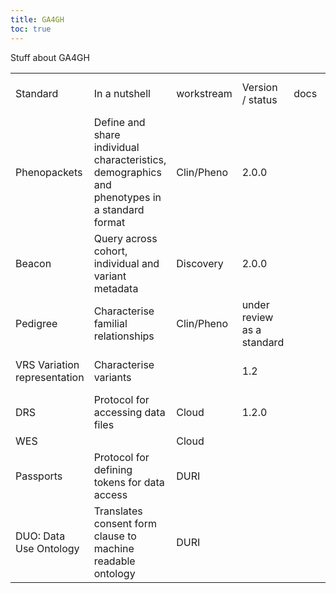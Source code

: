 ```yaml
---
title: GA4GH
toc: true
---
```


Stuff about GA4GH

<script src="https://kit.fontawesome.com/46236ff899.js" crossorigin="anonymous"></script>

<table>
  <tr>
   <td>Standard
   </td>
   <td>In a nutshell
   </td>
   <td>workstream
   </td>
   <td>Version / status
   </td>
   <td>docs
   </td>
   <td>github
   </td>
   <td>publication
   </td>
   <td>other useful resources
   </td>
  </tr>
  <tr>
   <td>Phenopackets
   </td>
   <td>Define and share individual characteristics, demographics and phenotypes in a standard format
   </td>
   <td>Clin/Pheno
   </td>
   <td>2.0.0
   </td>
   <td><a href="https://phenopacket-schema.readthedocs.io/en/latest/"><i class="fa-solid fa-book"></i></a>
   </td>
   <td><a href="https://github.com/phenopackets/phenopacket-schema"><i class="fa-brands fa-github"></i></a>
   </td>
   <td><a href="https://www.zotero.org/google-docs/?205hr8">(Jacobsen et al. 2022; Ladewig et al. 2022)</a>
   </td>
   <td><a href="https://www.iso.org/standard/79991.html"><i class="fa-solid fa-arrow-up-right-from-square"></i> ISO </a>
   </td>
  </tr>
  <tr>
   <td>Beacon
   </td>
   <td>Query across cohort, individual and variant metadata
   </td>
   <td>Discovery
   </td>
   <td>2.0.0
   </td>
   <td><a href="http://docs.genomebeacons.org/"><i class="fa-solid fa-book"></i></a>
   </td>
   <td><a href="https://github.com/ga4gh-beacon/beacon-v2"><i class="fa-brands fa-github"></i></a>
   </td>
   <td><a href="https://www.zotero.org/google-docs/?NsWUp9">(Rambla et al. 2022)</a>
   </td>
   <td><a href="https://www.zotero.org/google-docs/?GdYTvZ">(Rueda et al. 2022)</a>
   </td>
  </tr>
  <tr>
   <td>Pedigree
   </td>
   <td>Characterise familial relationships
   </td>
   <td>Clin/Pheno
   </td>
   <td>under review as a standard
   </td>
   <td><a href="https://pedigree.readthedocs.io/en/latest/"><i class="fa-solid fa-book"></i></a>
   </td>
   <td>
   </td>
   <td>
   </td>
   <td>
   </td>
  </tr>
  <tr>
   <td>VRS Variation representation
   </td>
   <td>Characterise variants
   </td>
   <td>
   </td>
   <td>1.2
   </td>
   <td><a href="https://vrs.ga4gh.org/en/stable/"><i class="fa-solid fa-book"></i></a>
   </td>
   <td><a href="https://github.com/ga4gh/vrs"><i class="fa-brands fa-github"></i></a>
   </td>
   <td><a href="https://www.zotero.org/google-docs/?rhJnYE">(Wagner et al. 2021)</a>
   </td>
   <td><a href="https://github.com/ga4gh/vrs-python"><i class="fa-brands fa-github"></i> vrs-python</a>
   </td>
  </tr>
  <tr>
   <td>DRS
   </td>
   <td>Protocol for accessing data files
   </td>
   <td>Cloud
   </td>
   <td>1.2.0
   </td>
   <td><a href="https://ga4gh.github.io/data-repository-service-schemas/preview/release/drs-1.0.0/docs/"><i class="fa-solid fa-book"></i></a>
   </td>
   <td><a href="https://github.com/ga4gh/data-repository-service-schemas"><i class="fa-brands fa-github"></i></a>
   </td>
   <td>
   </td>
   <td>
   </td>
  </tr>
  <tr>
   <td>WES
   </td>
   <td>
   </td>
   <td>Cloud
   </td>
   <td>
   </td>
   <td><a href="https://ga4gh.github.io/workflow-execution-service-schemas/docs/"><i class="fa-solid fa-book"></i></a>
   </td>
   <td>
   </td>
   <td>
   </td>
   <td>
   </td>
  </tr>
  <tr>
   <td>Passports
   </td>
   <td>Protocol for defining tokens for data access
   </td>
   <td>DURI
   </td>
   <td>
   </td>
   <td>
   </td>
   <td>
   </td>
   <td>
   </td>
   <td>
   </td>
  </tr>
  <tr>
   <td>DUO: Data Use Ontology
   </td>
   <td>Translates consent form clause to machine readable ontology
   </td>
   <td>DURI
   </td>
   <td>
   </td>
   <td><a href="https://github.com/EBISPOT/DUO"><i class="fa-solid fa-book"></i></a>
   </td>
   <td><a href="https://github.com/EBISPOT/DUO"><i class="fa-brands fa-github"></i></a>
   </td>
   <td>
   </td>
   <td><a href="https://www.ebi.ac.uk/ols/ontologies/duo"><i class="fa-solid fa-arrow-up-right-from-square"></i> OLS</a>
   </td>
  </tr>
</table>
